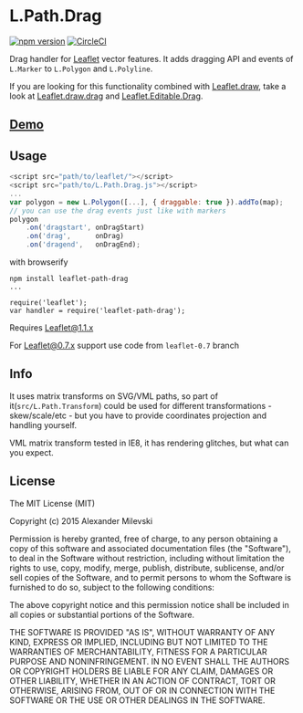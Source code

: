 # L.Path.Drag

[![npm version](https://badge.fury.io/js/leaflet-path-drag.svg)](http://badge.fury.io/js/leaflet-path-drag) [![CircleCI](https://circleci.com/gh/w8r/Leaflet.Path.Drag/tree/master.svg?style=shield)](https://circleci.com/gh/w8r/Leaflet.Path.Drag/tree/master)

Drag handler for [Leaflet](https://github.com/leaflet/leaflet) vector features.
It adds dragging API and events of `L.Marker` to `L.Polygon` and `L.Polyline`.

If you are looking for this functionality combined with [Leaflet.draw](https://github.com/leaflet/Leaflet.draw), take a look at [Leaflet.draw.drag](http://github.com/w8r/Leaflet.draw.drag) and [Leaflet.Editable.Drag](https://github.com/w8r/Leaflet.Editable.Drag).

## [Demo](https://w8r.github.io/Leaflet.Path.Drag)

## Usage

```javascript
<script src="path/to/leaflet/"></script>
<script src="path/to/L.Path.Drag.js"></script>
...
var polygon = new L.Polygon([...], { draggable: true }).addTo(map);
// you can use the drag events just like with markers
polygon
    .on('dragstart', onDragStart)
    .on('drag',      onDrag)
    .on('dragend',   onDragEnd);
```

with browserify

```
npm install leaflet-path-drag
...

require('leaflet');
var handler = require('leaflet-path-drag');
```

Requires Leaflet@1.1.x

For Leaflet@0.7.x support use code from `leaflet-0.7` branch

## Info

It uses matrix transforms on SVG/VML paths, so part of it(`src/L.Path.Transform`) could be used for different transformations - skew/scale/etc - but you have to provide coordinates projection and handling yourself.

VML matrix transform tested in IE8, it has rendering glitches, but what can you expect.

## License

The MIT License (MIT)

Copyright (c) 2015 Alexander Milevski

Permission is hereby granted, free of charge, to any person obtaining a copy of this software and associated documentation files (the "Software"), to deal in the Software without restriction, including without limitation the rights to use, copy, modify, merge, publish, distribute, sublicense, and/or sell copies of the Software, and to permit persons to whom the Software is furnished to do so, subject to the following conditions:

The above copyright notice and this permission notice shall be included in all copies or substantial portions of the Software.

THE SOFTWARE IS PROVIDED "AS IS", WITHOUT WARRANTY OF ANY KIND, EXPRESS OR IMPLIED, INCLUDING BUT NOT LIMITED TO THE WARRANTIES OF MERCHANTABILITY, FITNESS FOR A PARTICULAR PURPOSE AND NONINFRINGEMENT. IN NO EVENT SHALL THE AUTHORS OR COPYRIGHT HOLDERS BE LIABLE FOR ANY CLAIM, DAMAGES OR OTHER LIABILITY, WHETHER IN AN ACTION OF CONTRACT, TORT OR OTHERWISE, ARISING FROM, OUT OF OR IN CONNECTION WITH THE SOFTWARE OR THE USE OR OTHER DEALINGS IN THE SOFTWARE.
